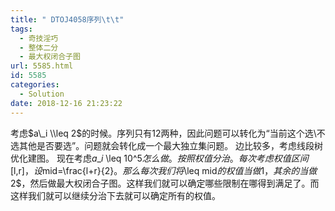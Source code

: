 ```yaml
---
title: " DTOJ4058序列\t\t"
tags:
  - 奇技淫巧
  - 整体二分
  - 最大权闭合子图
url: 5585.html
id: 5585
categories:
  - Solution
date: 2018-12-16 21:23:22
---
```


考虑$a\_i \\leq 2$的时候。序列只有$12$两种，因此问题可以转化为“当前这个选\\不选其他是否要选”。问题就会转化成一个最大独立集问题。 边比较多，考虑线段树优化建图。 现在考虑$a\_i$ \\leq 10^5$怎么做。按照权值分治。每次考虑权值区间$\[l,r\]$，设$mid=\\frac{l+r}{2}$。那么每次我们将$\\leq mid$的权值当做$1$，其余的当做$2$，然后做最大权闭合子图。这样我们就可以确定哪些限制在哪得到满足了。而这样我们就可以继续分治下去就可以确定所有的权值。